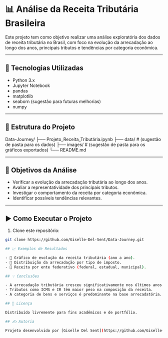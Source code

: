 # 📊 Análise da Receita Tributária Brasileira

Este projeto tem como objetivo realizar uma análise exploratória dos dados de receita tributária no Brasil, com foco na evolução da arrecadação ao longo dos anos, principais tributos e tendências por categoria econômica.

---

## 🧰 Tecnologias Utilizadas

- Python 3.x
- Jupyter Notebook
- pandas
- matplotlib
- seaborn (sugestão para futuras melhorias)
- numpy

---

## 📁 Estrutura do Projeto

Data-Journey/
├── Projeto_Receita_Tributária.ipynb
├── data/ # (sugestão de pasta para os dados)
├── images/ # (sugestão de pasta para os gráficos exportados)
└── README.md

---

## 📌 Objetivos da Análise

- Verificar a evolução da arrecadação tributária ao longo dos anos.
- Avaliar a representatividade dos principais tributos.
- Investigar o comportamento da receita por categoria econômica.
- Identificar possíveis tendências relevantes.

---

## ▶️ Como Executar o Projeto

1. Clone este repositório:
```bash
git clone https://github.com/Giselle-Del-Sent/Data-Journey.git

## 📈 Exemplos de Resultados

- 📌 Gráfico de evolução da receita tributária (ano a ano).
- 📌 Distribuição da arrecadação por tipo de imposto.
- 📌 Receita por ente federativo (federal, estadual, municipal).

## 💡 Conclusões

- A arrecadação tributária cresceu significativamente nos últimos anos.
- Tributos como ICMS e IR têm maior peso na composição da receita.
- A categoria de bens e serviços é predominante na base arrecadatória.

## 📃 Licença

Distribuído livremente para fins acadêmicos e de portfólio.

## ✍️ Autoria

Projeto desenvolvido por [Giselle Del Sent](https://github.com/Giselle-Del-Sent) como parte de sua formação em Análise de Dados
